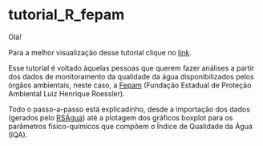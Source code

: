 # tutorial_R_fepam
Olá!

Para a melhor visualização desse tutorial clique no [link](https://rpubs.com/leonardofwink/tutorial_R_fepam).

Esse tutorial é voltado àquelas pessoas que querem fazer análises a partir dos dados de monitoramento da qualidade da água disponibilizados pelos órgãos ambientais, neste caso, a [Fepam](http://www.fepam.rs.gov.br) (Fundação Estadual de Proteção Ambiental Luiz Henrique Roessler).

Todo o passo-a-passo está explicadinho, desde a importação dos dados (gerados pelo [RSÁgua](https://gis.fepam.rs.gov.br/RSAgua/)) até a plotagem dos gráficos boxplot para os parâmetros físico-químicos que compõem o Índice de Qualidade da Água (IQA).
